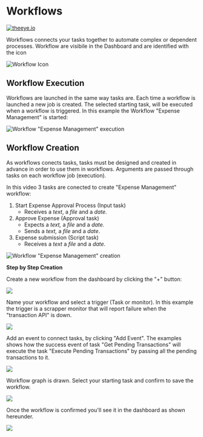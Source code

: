 # Workflows

[![theeye.io](/images/logo-theeye-theOeye-logo2.png)](https://theeye.io/en/index.html)

Workflows connects your tasks together to automate complex or dependent processes. Workflow are visibile in the Dashboard and are identified with the icon 

![Workflow Icon](/images//image%20%2817%29.png)

## Workflow Execution

Workflows are launched in the same way tasks are. Each time a workflow is launched a new job is created. The selected starting task, will be executed when a workflow is triggered. In this example the Workflow "Expense Management" is started:

![Workflow &quot;Expense Management&quot; execution](/images//workflow.gif)

## Workflow Creation

As workflows conects tasks, tasks must be designed and created in advance in order to use them in workflows. Arguments are passed through tasks on each workflow job \(execution\)_._

In this video 3 tasks are conected to create "Expense Management" workflow:  

1. Start Expense Approval Process  \(Input task\)
   * Receives a _text_, a _file_ and a _date._
2. Approve Expense \(Approval task\)
   * Expects a _text,_ a _file_ and a _date._
   * Sends a _text,_ a _file_ and a _date_.
3. Expense submission \(Script task\)
   * Receives a _text_ a _file_ and a _date._

![Workflow &quot;Expense Management&quot; creation](/images//createworkflow.gif)



**Step by Step Creation**

Create a new workflow from the dashboard by clicking the "+" button:

![](/images//workflow1.jpg)

Name your workflow and select a trigger \(Task or monitor\). In this example the trigger is a scrapper monitor that will report failure when the "transaction API" is down.

![](/images//workflow2.jpg)

Add an event to connect tasks, by clicking "Add Event". The examples shows how the success event of task "Get Pending Transactions" will execute the task "Execute Pending Transactions" by passing all the pending transactions to it.

![](/images//workflow5.jpg)

Workflow graph is drawn. Select your starting task and confirm to save the workflow.

![](/images//workflow4.jpg)

Once the workflow is confirmed you'll see it in the dashboard as shown hereunder.

![](/images//workflow6.jpg)

